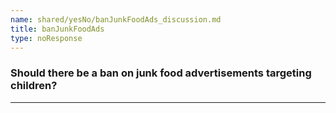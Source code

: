 ```yaml
---
name: shared/yesNo/banJunkFoodAds_discussion.md
title: banJunkFoodAds
type: noResponse
---
```


### Should there be a ban on junk food advertisements targeting children?

---

